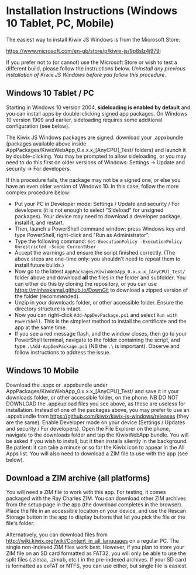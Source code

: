 # Installation Instructions (Windows 10 Tablet, PC, Mobile)

The easiest way to install Kiwix JS Windows is from the Microsoft Store:

https://www.microsoft.com/en-gb/store/p/kiwix-js/9p8slz4j979j

If you prefer not to (or cannot) use the Microsoft Store or wish to test a different build, please follow
the instructions below. _Uninstall any previous installation of Kiwix JS Windows before you follow this
procedure_.

## Windows 10 Tablet / PC

Starting in Windows 10 version 2004, **sideloading is enabled by default** and you can install apps by double-clicking signed app packages.
On Windows 10 version 1909 and earlier, sideloading requires some additional configuration (see below).

The Kiwix JS Windows packages are signed: download your .appxbundle (packages available above inside AppPackages/KiwixWebApp_0.x.x.x_[AnyCPU]_Test/
folders) and launch it by double-clicking. You may be prompted to allow sideloading, or you may need to do this first on older versions of Windows:
Settings -> Update and security -> For developers.

If this procedure fails, the package may not be a signed one, or else you have an even older version of Windows 10. In this case, follow the more complex procedure below:

* Put your PC in Developer mode: Settings / Update and security / For developers (it is not enough to select "Sideload" for unsigned packages). Your device may need to download a developer package, install it, and restart.
* Then, launch a PowerShell command window: press Windows key and type PowerShell, right-click and "Run as Administrator".
* Type the following command: `Set-ExecutionPolicy -ExecutionPolicy Unrestricted -Scope CurrentUser`
* Accept the warnings and ensure the script finished correctly. (The above steps are one-time only: you shouldn't need to repeat them to install future builds.)
* Now go to the latest `AppPackages/KiwixWebApp_0.x.x.x_[AnyCPU]_Test/` folder above and download **all** the files in the folder and subfolder. You can either do this by cloning the repository, or you can use https://minhaskamal.github.io/DownGit to download a zipped version of the folder (recommended).
* Unzip in your downloads folder, or other accessible folder. Ensure the directory structure is intact.
* Now you can right-click `Add-AppDevPackage.ps1` and select `Run with PowerShell`. This is the simplest method to install the certificate and the app at the same time.
* If you see a red message flash, and the window closes, then go to your PowerShell terminal, navigate to the folder containing the script, and type `.\Add-AppDevPackage.ps1` (NB the `.\` is important). Observe and follow instructions to address the issue.

## Windows 10 Mobile

Download the .appx or .appxbundle under AppPackages/KiwixWebApp_0.x.x.x_[AnyCPU]_Test/ and save it in
your downloads folder, or other accessible folder, on the phone. NB DO NOT DOWNLOAD the .appxupload files
you see above, as these are useless for installation. Instead of one of the packages above,
you may prefer to use an .appxbundle from https://github.com/kiwix/kiwix-js-windows/releases (they are
the same). Enable Developer mode on your device (Settings / Updates and security / For developers). 
Open the File Explorer on the phone, navigate to the downloads folder and tap the KiwixWebApp bundle.
You will be asked if you wish to install, but it then installs silently in the background. Be patient:
it can take a minute or so for the Kiwix icon to appear in the All Apps list. You will also need to download
a ZIM file to use with the app (see below).

## Download a ZIM archive (all platforms)

You will need a ZIM file to work with this app. For testing, it comes packaged with the Ray Charles ZIM.
You can download other ZIM archives from the setup page in the app (the download completes in the browser).
Place the file in an accessible location on your device, and use the Rescan Storage button in the app to
display buttons that let you pick the file or the file's folder.

Alternatively, you can download files from http://wiki.kiwix.org/wiki/Content_in_all_languages on a regular
PC. The single non-indexed ZIM files work best. However, if you plan to store your ZIM file on an SD card 
formatted as FAT32, you will only be able to use the split files (.zimaa, .zimab, etc.) in the pre-indexed
archives. If your SD card is formatted as exFAT or NTFS, you can use either, but single file is easiest.
